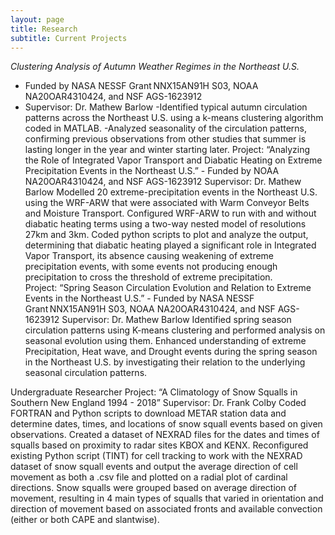 ```yaml
---
layout: page
title: Research
subtitle: Current Projects
---
```


_Clustering Analysis of Autumn Weather Regimes in the Northeast U.S._ 
- Funded by NASA NESSF Grant NNX15AN91H S03, NOAA NA20OAR4310424, and NSF AGS-1623912
- Supervisor: Dr. Mathew Barlow
-Identified typical autumn circulation patterns across the Northeast U.S. using a k-means clustering algorithm coded in MATLAB.
-Analyzed seasonality of the circulation patterns, confirming previous observations from other studies that summer is lasting longer in the year and winter starting later.
Project: “Analyzing the Role of Integrated Vapor Transport and Diabatic Heating on Extreme Precipitation Events in the Northeast U.S.” - Funded by NOAA NA20OAR4310424, and NSF AGS-1623912
Supervisor: Dr. Mathew Barlow
Modelled 20 extreme-precipitation events in the Northeast U.S. using the WRF-ARW that were associated with Warm Conveyor Belts and Moisture Transport.
Configured WRF-ARW to run with and without diabatic heating terms using a two-way nested model of resolutions 27km and 3km.
Coded python scripts to plot and analyze the output, determining that diabatic heating played a significant role in Integrated Vapor Transport, its absence causing weakening of extreme precipitation events, with some events not producing enough precipitation to cross the threshold of extreme precipitation.  
Project: “Spring Season Circulation Evolution and Relation to Extreme Events in the Northeast U.S.” - Funded by NASA NESSF Grant NNX15AN91H S03, NOAA NA20OAR4310424, and NSF AGS-1623912
Supervisor: Dr. Mathew Barlow
Identified spring season circulation patterns using K-means clustering and performed analysis on seasonal evolution using them.
Enhanced understanding of extreme Precipitation, Heat wave, and Drought events during the spring season in the Northeast U.S. by investigating their relation to the underlying seasonal circulation patterns.

Undergraduate Researcher
Project: “A Climatology of Snow Squalls in Southern New England 1994 - 2018”
Supervisor: Dr. Frank Colby
Coded FORTRAN and Python scripts to download METAR station data and determine dates, times, and locations of snow squall events based on given observations. Created a dataset of NEXRAD files for the dates and times of squalls based on proximity to radar sites KBOX and KENX.
Reconfigured existing Python script (TINT) for cell tracking to work with the NEXRAD dataset of snow squall events and output the average direction of cell movement as both a .csv file and plotted on a radial plot of cardinal directions.
Snow squalls were grouped based on average direction of movement, resulting in 4 main types of squalls that varied in orientation and direction of movement based on associated fronts and available convection (either or both CAPE and slantwise). 
